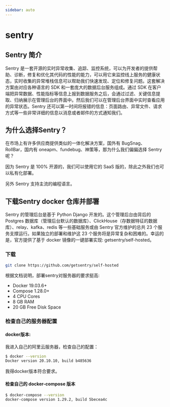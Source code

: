 ```yaml
---
sidebar: auto
---
```


# sentry

## Sentry 简介

Sentry 是一套开源的实时异常收集、追踪、监控系统，可以为开发者的提供帮助、诊断，修复和优化其代码的性能的能力，可以用它来监控线上服务的健康状态，实时收集的异常堆栈信息可以帮助我们快速发现、定位和修复问题。这套解决方案由对应各种语言的 SDK 和一套庞大的数据后台服务组成。通过 SDK 在客户端把异常数据、性能指标等信息上报到数据服务之后，会通过过滤、关键信息提取、归纳展示在管理后台的界面中。然后我们可以在管理后台界面中实时查看应用的异常状态。Sentry 还可以第一时间将报错的信息：页面路由、异常文件、请求方式等一些非常详细的信息以消息或者邮件的方式通知我们。

## 为什么选择Sentry？
在市场上有许多供应商提供类似的一体化解决方案，国外有 BugSnag、 RollBar，国内有 oneapm、fundebug、神策等，那为什么我们偏偏选择 Sentry 呢？

因为 Sentry 是 100% 开源的，我们可以使用它的 SaaS 版的，除此之外我们也可以私有化部署。

另外 Sentry 支持主流的编程语言。

## 下载Sentry docker 仓库并部署

Sentry 的管理后台是基于 Python Django 开发的。这个管理后台由背后的 Postgres 数据库（管理后台默认的数据库）、ClickHouse（存数据特征的数据库）、relay、kafka、redis 等一些基础服务或由 Sentry 官方维护的总共 23 个服务支撑运行。如果独立的部署和维护这 23 个服务将是异常复杂和困难的。幸运的是，官方提供了基于 docker 镜像的一键部署实现: getsentry/self-hosted。

### 下载
```sh
git clone https://github.com/getsentry/self-hosted
```

根据文档说明，部署sentry对服务器的要求挺高:
- Docker 19.03.6+
- Compose 1.28.0+
- 4 CPU Cores
- 8 GB RAM
- 20 GB Free Disk Space

### 检查自己的服务器配置

#### docker版本:
我进入自己的阿里云服务器，检查自己的配置：
```sh
$ docker --version
Docker version 20.10.10, build b485636 
```

我得docker版本符合要求。

#### 检查自己的 docker-compose 版本
```sh
$ docker-compose --version
docker-compose version 1.29.2, build 5becea4c
```






